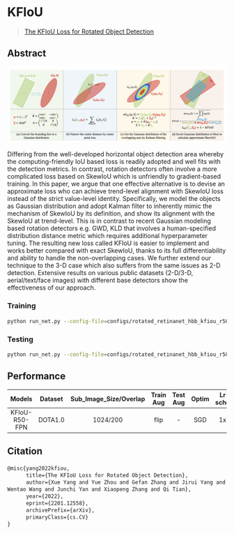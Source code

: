 # KFIoU

> [The KFIoU Loss for Rotated Object Detection](https://arxiv.org/pdf/2101.11952.pdf)

<!-- [ALGORITHM] -->

## Abstract

<div align=center>
<img src="https://raw.githubusercontent.com/zytx121/image-host/main/imgs/kfiou.png" width="800"/>
</div>

Differing from the well-developed horizontal object detection area whereby the computing-friendly IoU based loss is
readily adopted and well fits with the detection metrics. In contrast, rotation detectors often involve a more
complicated loss based on SkewIoU which is unfriendly to gradient-based training. In this paper, we argue that one
effective alternative is to devise an approximate loss who can achieve trend-level alignment with SkewIoU loss instead
of the strict value-level identity. Specifically, we model the objects as Gaussian distribution and adopt Kalman filter to
inherently mimic the mechanism of SkewIoU by its definition, and show its alignment with the SkewIoU at trend-level. This
is in contrast to recent Gaussian modeling based rotation detectors e.g. GWD, KLD that involves a human-specified
distribution distance metric which requires additional hyperparameter tuning. The resulting new loss called KFIoU is
easier to implement and works better compared with exact SkewIoU, thanks to its full differentiability and ability to
handle the non-overlapping cases. We further extend our technique to the 3-D case which also suffers from the same
issues as 2-D detection. Extensive results on various public datasets (2-D/3-D, aerial/text/face images) with different
base detectors show the effectiveness of our approach.

### Training
```sh
python run_net.py --config-file=configs/rotated_retinanet_hbb_kfiou_r50_fpn_1x_dota.py --task=train
```

### Testing
```sh
python run_net.py --config-file=configs/rotated_retinanet_hbb_kfiou_r50_fpn_1x_dota.py --task=test
```

## Performance

|   Models    | Dataset| Sub_Image_Size/Overlap |Train Aug | Test Aug | Optim | Lr schd | mAP    | Paper |                             Config                             | Download   |
|:-----------:| :-----: |:-----:|:-----:| :-----: | :-----:| :-----:| :----: |:--------:|:--------------------------------------------------------------:| :--------: |
| KFIoU-R50-FPN | DOTA1.0|1024/200| flip|-|  SGD   |   1x    | 69.36   | [arxiv](https://arxiv.org/abs/2101.11952)| [config](configs/rotated_retinanet_hbb_kfiou_r50_fpn_1x_dota.py) | [model]() |

## Citation

```
@misc{yang2022kfiou,
      title={The KFIoU Loss for Rotated Object Detection},
      author={Xue Yang and Yue Zhou and Gefan Zhang and Jirui Yang and Wentao Wang and Junchi Yan and Xiaopeng Zhang and Qi Tian},
      year={2022},
      eprint={2201.12558},
      archivePrefix={arXiv},
      primaryClass={cs.CV}
}
```